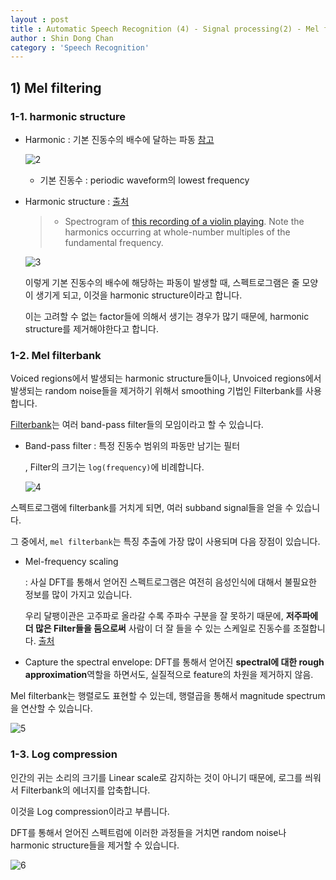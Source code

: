 ```yaml
---
layout : post
title : Automatic Speech Recognition (4) - Signal processing(2) - Mel filtering
author : Shin Dong Chan
category : 'Speech Recognition'
---
```


## 1) Mel filtering

### 1-1. harmonic structure

- Harmonic : 기본 진동수의 배수에 달하는 파동 [참고](https://en.wikipedia.org/wiki/Harmonic)

  ![2](https://user-images.githubusercontent.com/37765338/63223428-1f1fcb80-c1f0-11e9-9af6-77d2e45c74f4.png)

  - 기본 진동수 : periodic waveform의 lowest frequency

- Harmonic structure :  [출처](https://en.wikipedia.org/wiki/Spectrogram)

  > - Spectrogram of [this recording of a violin playing](https://upload.wikimedia.org/wikipedia/commons/d/d1/Violin_for_spectrogram.ogg). Note the harmonics occurring at whole-number multiples of the fundamental frequency.

  

  ![3](https://user-images.githubusercontent.com/37765338/63223419-f4357780-c1ef-11e9-946a-ed56f5396fd8.png)

  이렇게 기본 진동수의 배수에 해당하는 파동이 발생할 때, 스펙트로그램은 줄 모양이 생기게 되고, 이것을 harmonic structure이라고 합니다.

  이는 고려할 수 없는 factor들에 의해서 생기는 경우가 많기 때문에, harmonic structure를 제거해야한다고 합니다.

### 1-2. Mel filterbank

Voiced regions에서 발생되는 harmonic structure들이나, Unvoiced regions에서 발생되는 random noise들을 제거하기 위해서 smoothing 기법인 Filterbank를 사용합니다.

[Filterbank](https://en.wikipedia.org/wiki/Filter_bank)는 여러 band-pass filter들의 모임이라고 할 수 있습니다.

- Band-pass filter : 특정 진동수 범위의 파동만 남기는 필터

  , Filter의 크기는 `log(frequency)`에 비례합니다.

  ![4](https://user-images.githubusercontent.com/37765338/63223416-f39ce100-c1ef-11e9-9cbf-0b78bcd23dbe.png)

스펙트로그램에 filterbank를 거치게 되면, 여러 subband signal들을 얻을 수 있습니다.

그 중에서, `mel filterbank`는 특징 추출에 가장 많이 사용되며 다음 장점이 있습니다.

- Mel-frequency scaling 

  : 사실 DFT를 통해서 얻어진 스펙트로그램은 여전히 음성인식에 대해서 불필요한 정보를 많이 가지고 있습니다. 

  우리 달팽이관은 고주파로 올라갈 수록 주파수 구분을 잘 못하기 때문에, **저주파에 더 많은 Filter들을 둠으로써** 사람이 더 잘 들을 수 있는 스케일로 진동수를 조절합니다. [출처](https://m.blog.naver.com/mylogic/220988857132)

- Capture the spectral envelope: DFT를 통해서 얻어진 **spectral에 대한 rough approximation**역할을 하면서도, 실질적으로 feature의 차원을 제거하지 않음.

Mel filterbank는 행렬로도 표현할 수 있는데, 행렬곱을 통해서 magnitude spectrum을 연산할 수 있습니다.

![5](https://user-images.githubusercontent.com/37765338/63223417-f39ce100-c1ef-11e9-9fe9-0490a596fcbb.png)

### 1-3. Log compression

인간의 귀는 소리의 크기를 Linear scale로 감지하는 것이 아니기 때문에, 로그를 씌워서 Filterbank의 에너지를 압축합니다.

이것을 Log compression이라고 부릅니다.

DFT를 통해서 얻어진 스펙트럼에 이러한 과정들을 거치면 random noise나 harmonic structure들을 제거할 수 있습니다.

![6](https://user-images.githubusercontent.com/37765338/63223418-f39ce100-c1ef-11e9-8fea-4eaa21fcf7df.png)



